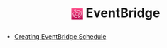 # <p align="center"><img align="center" src="/source/images/logos/eventbridge_logo.PNG" width=5% height=5%> **EventBridge**</p>
- [Creating EventBridge Schedule](/how_to/eventbridge/create_eventbridge.md)
